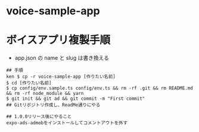 # voice-sample-app

# ボイスアプリ複製手順

- app.json の name と slug は書き換える

```
## 手順
ken $ cp -r voice-sample-app [作りたい名前]
$ cd [作りたい名前]
$ cp config/env.sample.ts config/env.ts && rm -rf .git && rm README.md && rm -rf node_module && yarn
$ git init && git ad && git commit -m "First commit"
## Gitリポジトリ作成し、ReadMe通りにやる
```

```
## 1.0.0リリース後にやること
expo-ads-admobをインストールしてコメントアウトを外す

```
